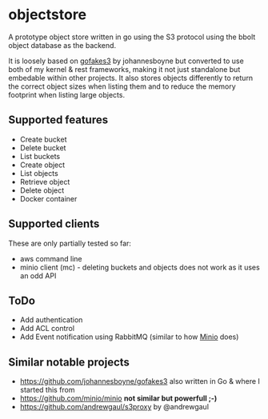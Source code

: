 # objectstore

A prototype object store written in go using the S3 protocol using the bbolt object database as the backend.

It is loosely based on [gofakes3](https://github.com/johannesboyne/gofakes3) by johannesboyne but converted to use both of my kernel & rest frameworks, making it not just standalone but embedable within other projects. It also stores objects differently to return the correct object sizes when listing them and to reduce the memory footprint when listing large objects.

## Supported features

* Create bucket
* Delete bucket
* List buckets
* Create object
* List objects
* Retrieve object
* Delete object
* Docker container

## Supported clients
These are only partially tested so far:
* aws command line
* minio client (mc) - deleting buckets and objects does not work as it uses an odd API

## ToDo
* Add authentication
* Add ACL control
* Add Event notification using RabbitMQ (similar to how [Minio](https://github.com/minio/minio) does)

## Similar notable projects
- https://github.com/johannesboyne/gofakes3 also written in Go & where I started this from
- https://github.com/minio/minio **not similar but powerfull ;-)**
- https://github.com/andrewgaul/s3proxy by @andrewgaul
